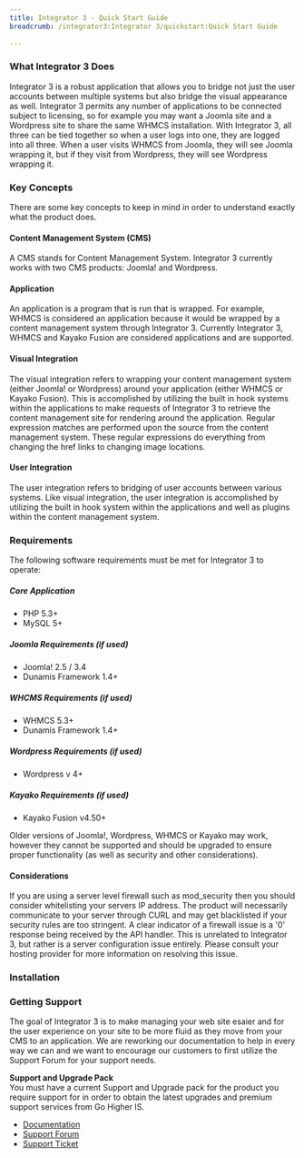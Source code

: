 ```yaml
---
title: Integrator 3 - Quick Start Guide
breadcrumb: /integrator3:Integrator 3/quickstart:Quick Start Guide
 
---
```


### What Integrator 3 Does

Integrator 3 is a robust application that allows you to bridge not just the user accounts between multiple systems but also bridge the visual appearance as well.  Integrator 3 permits any number of applications to be connected subject to licensing, so for example you may want a Joomla site and a Wordpress site to share the same WHMCS installation.  With Integrator 3, all three can be tied together so when a user logs into one, they are logged into all three.  When a user visits WHMCS from Joomla, they will see Joomla wrapping it, but if they visit from Wordpress, they will see Wordpress wrapping it.

### Key Concepts

There are some key concepts to keep in mind in order to understand exactly what the product does.

#### Content Management System (CMS)

A CMS stands for Content Management System.  Integrator 3 currently works with two CMS products: Joomla! and Wordpress.

#### Application

An application is a program that is run that is wrapped.  For example, WHMCS is considered an application because it would be wrapped by a content management system through Integrator 3.  Currently Integrator 3, WHMCS and Kayako Fusion are considered applications and are supported.

#### Visual Integration

The visual integration refers to wrapping your content management system (either Joomla! or Wordpress) around your application (either WHMCS or Kayako Fusion).  This is accomplished by utilizing the built in hook systems within the applications to make requests of Integrator 3 to retrieve the content management site for rendering around the application.  Regular expression matches are performed upon the source from the content management system.  These regular expressions do everything from changing the href links to changing image locations.

#### User Integration

The user integration refers to bridging of user accounts between various systems.  Like visual integration, the user integration is accomplished by utilizing the built in hook system within the applications and well as plugins within the content management system.

### Requirements

The following software requirements must be met for Integrator 3 to operate:

##### Core Application
* PHP 5.3+
* MySQL 5+

##### Joomla Requirements (if used)
* Joomla! 2.5 / 3.4
* Dunamis Framework 1.4+

##### WHCMS Requirements (if used)
* WHMCS 5.3+
* Dunamis Framework 1.4+

##### Wordpress Requirements (if used)
* Wordpress v 4+

##### Kayako Requirements (if used)
* Kayako Fusion v4.50+

Older versions of Joomla!, Wordpress, WHMCS or Kayako may work, however they cannot be supported and should be upgraded to ensure proper functionality (as well as security and other considerations).

#### Considerations

If you are using a server level firewall such as mod_security then you should consider whitelisting your servers IP address. The product will necessarily communicate to your server through CURL and may get blacklisted if your security rules are too stringent. A clear indicator of a firewall issue is a '0' response being received by the API handler. This is unrelated to Integrator 3, but rather is a server configuration issue entirely. Please consult your hosting provider for more information on resolving this issue.

### Installation


### Getting Support

The goal of Integrator 3 is to make managing your web site esaier and for the user experience on your site to be more fluid as they move from your CMS to an application.  We are reworking our  documentation to help in every way we can and we want to encourage our customers to first utilize the Support Forum for your support needs.

<div class="alert alert-info"><strong>Support and Upgrade Pack</strong><br />
You must have a current Support and Upgrade pack for the product you require support for in order to obtain the latest upgrades and premium support services from Go Higher IS.
</div>

* [Documentation](https://www.gohigheris.com/documentation/jwhmcs) 
* [Support Forum](https://www.gohigheris.com/forum/index)
* [Support Ticket](https://support.gohigheris.com/)